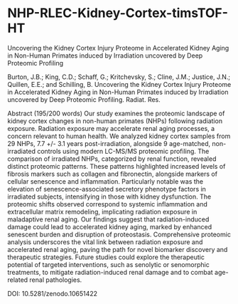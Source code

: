 # NHP-RLEC-Kidney-Cortex-timsTOF-HT
Uncovering the Kidney Cortex Injury Proteome in  Accelerated Kidney Aging in Non-Human Primates induced by Irradiation uncovered by Deep Proteomic Profiling

Burton, J.B.; King, C.D.; Schaff, G.; Kritchevsky, S.; Cline, J.M.; Justice, J.N.; Quillen, E.E.; and Schilling, B. Uncovering the Kidney Cortex Injury Proteome in Accelerated Kidney Aging in Non-Human Primates induced by Irradiation uncovered by Deep Proteomic Profiling. Radiat. Res.

Abstract (195/200 words)
Our study examines the proteomic landscape of kidney cortex changes in non-human primates (NHPs) following radiation exposure. Radiation exposure may accelerate renal aging processes, a concern relevant to human health. We analyzed kidney cortex samples from 29 NHPs, 7.7 +/- 3.1 years post-irradiation, alongside 9 age-matched, non-irradiated controls using modern LC-MS/MS proteomic profiling. The comparison of irradiated NHPs, categorized by renal function, revealed distinct proteomic patterns. These patterns highlighted increased levels of fibrosis markers such as collagen and fibronectin, alongside markers of cellular senescence and inflammation. Particularly notable was the elevation of senescence-associated secretory phenotype factors in irradiated subjects, intensifying in those with kidney dysfunction. The proteomic shifts observed correspond to systemic inflammation and extracellular matrix remodeling, implicating radiation exposure in maladaptive renal aging. Our findings suggest that radiation-induced damage could lead to accelerated kidney aging, marked by enhanced senescent burden and disruption of proteostasis. Comprehensive proteomic analysis underscores the vital link between radiation exposure and accelerated renal aging, paving the path for novel biomarker discovery and therapeutic strategies. Future studies could explore the therapeutic potential of targeted interventions, such as senolytic or senomorphic treatments, to mitigate radiation-induced renal damage and to combat age-related renal pathologies.

 DOI: 10.5281/zenodo.10651422
